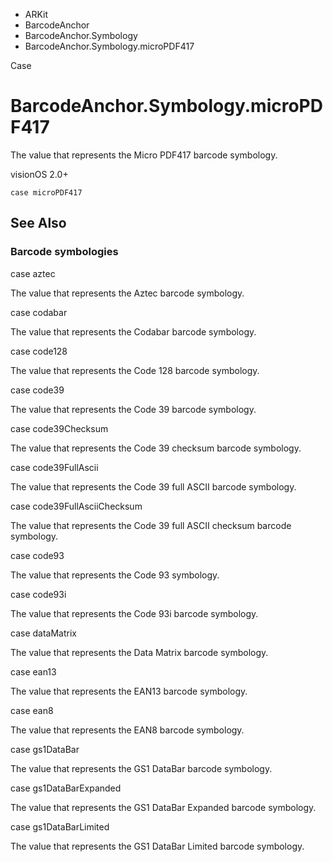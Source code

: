 

- ARKit
- BarcodeAnchor
- BarcodeAnchor.Symbology
-  BarcodeAnchor.Symbology.microPDF417 

Case

# BarcodeAnchor.Symbology.microPDF417

The value that represents the Micro PDF417 barcode symbology.

visionOS 2.0+

``` source
case microPDF417
```

## See Also

### Barcode symbologies

case aztec

The value that represents the Aztec barcode symbology.

case codabar

The value that represents the Codabar barcode symbology.

case code128

The value that represents the Code 128 barcode symbology.

case code39

The value that represents the Code 39 barcode symbology.

case code39Checksum

The value that represents the Code 39 checksum barcode symbology.

case code39FullAscii

The value that represents the Code 39 full ASCII barcode symbology.

case code39FullAsciiChecksum

The value that represents the Code 39 full ASCII checksum barcode symbology.

case code93

The value that represents the Code 93 symbology.

case code93i

The value that represents the Code 93i barcode symbology.

case dataMatrix

The value that represents the Data Matrix barcode symbology.

case ean13

The value that represents the EAN13 barcode symbology.

case ean8

The value that represents the EAN8 barcode symbology.

case gs1DataBar

The value that represents the GS1 DataBar barcode symbology.

case gs1DataBarExpanded

The value that represents the GS1 DataBar Expanded barcode symbology.

case gs1DataBarLimited

The value that represents the GS1 DataBar Limited barcode symbology.


